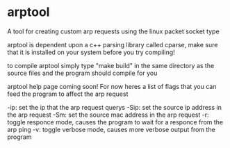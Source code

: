# arptool
A tool for creating custom arp requests using the linux packet socket type

arptool is dependent upon a c++ parsing library called cparse, make sure that it is installed
on your system before you try compiling!

to compile arptool simply type "make build" in the same directory as the source files
and the program should compile for you

arptool help page coming soon! For now heres a list of flags that you can feed the program
to affect the arp request

-ip: set the ip that the arp request querys
-Sip: set the source ip address in the arp request
-Sm: set the source mac address in the arp request
-r: toggle responce mode, causes the program to wait for a responce from the arp ping
-v: toggle verbose mode, causes more verbose output from the program
